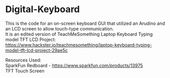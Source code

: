 # Digital-Keyboard
This is the code for an on-screen keyboard GUI that utilized an Arudino and an LCD screen to allow touch-type communication.  
It is an edited version of TeachMeSomething Laptop Keyboard Typing model TFT LCD Project:  
https://www.hackster.io/teachmesomething/laptop-keyboard-typing-model-tft-lcd-project-29ae5c  
  
Resources Used:  
SparkFun Redboard - https://www.sparkfun.com/products/13975  
TFT Touch Screen  
